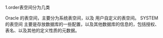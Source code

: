 1.order表空间分为几类

Oracle 的表空间，主要分为系统表空间，以及 用户自定义的表空间。 
SYSTEM的表空间 主要是存放数据库的一些配置，以及其他数据库的信息的，包括授权、表名、以及其他的定义性质的元数据。